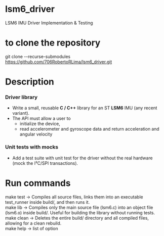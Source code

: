 # lsm6_driver
LSM6 IMU Driver Implementation &amp; Testing  

# to clone the repository
git clone --recurse-submodules https://github.com/706RobertoRLima/lsm6_driver.git


# Description

### Driver library

- Write a small, reusable **C / C++** library for an ST **LSM6** IMU (any recent variant).
- The API must allow a user to
    - initialize the device,
    - read accelerometer and gyroscope data and return acceleration and angular velocity

### Unit tests with mocks

- Add a test suite with unit test for the driver without the real hardware (mock the I²C/SPI transactions).


# Run commands

make test  -> Compiles all source files, links them into an executable test_runner inside build/, and then runs it.<br/>
make lib   -> Compiles only the main source file (lsm6.c) into an object file (lsm6.o) inside build/. Useful for building the library without running tests.<br/>
make clean -> Deletes the entire build/ directory and all compiled files, allowing for a clean rebuild.<br/>
make help  -> list of option<br/>
